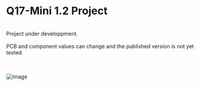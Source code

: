 # Q17-Mini 1.2 Project</b><br>
<br>
Project under developpment.<br>
<br>
PCB and component values can change and the published version is not yet tested.<br>
<br>
<br>

![image](https://user-images.githubusercontent.com/12907102/151755388-c13721bc-7736-4a38-b945-4850302b6684.jpg)


